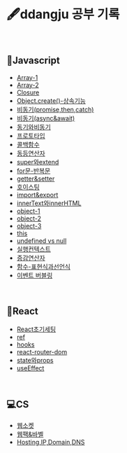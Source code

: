 
# 🖋ddangju 공부 기록

<br>

## 📒Javascript

- [Array-1](https://github.com/ddangju/TIL/blob/master/Javascript/Array.md) <br>
- [Array-2](https://github.com/ddangju/TIL/blob/master/Javascript/Array2.md) <br>
- [Closure](https://github.com/ddangju/TIL/blob/master/Javascript/Closure.md)<br>
- [Object.create()-상속기능](https://github.com/ddangju/TIL/blob/master/Javascript/Object.create().md) <br>
- [비동기(promise,then,catch)](https://github.com/ddangju/TIL/blob/master/Javascript/Promise%2Cthen%2Ccatch.md)<br>
- [비동기(async&await)](https://github.com/ddangju/TIL/blob/master/Javascript/async%26await.md) <br>
- [동기와비동기](https://github.com/ddangju/TIL/blob/master/Javascript/%EB%8F%99%EA%B8%B0%EC%99%80%20%EB%B9%84%EB%8F%99%EA%B8%B0.md)<br>
- [프로토타입](https://github.com/ddangju/TIL/blob/master/Javascript/Prototype.md)<br>
- [콜백함수](https://github.com/ddangju/TIL/blob/master/Javascript/callback.md) <br>
- [동등연산자](https://github.com/ddangju/TIL/blob/master/Javascript/equality.md) <br>
- [super와extend](https://github.com/ddangju/TIL/blob/master/Javascript/extends%EC%99%80super.md) <br>
- [for문-반복문](https://github.com/ddangju/TIL/blob/master/Javascript/for%EB%AC%B8.md)<br>
- [getter&setter](https://github.com/ddangju/TIL/blob/master/Javascript/getter%26setter.md)<br>
- [호이스팅](https://github.com/ddangju/TIL/blob/master/Javascript/hoisting.md)<br>
- [import&export](https://github.com/ddangju/TIL/blob/master/Javascript/import%26export.md)<br>
- [innerText와innerHTML](https://github.com/ddangju/TIL/blob/master/Javascript/innerText%20vs%20innerHTML.md)<br>
- [object-1](https://github.com/ddangju/TIL/blob/master/Javascript/object.md)<br>
- [object-2](https://github.com/ddangju/TIL/blob/master/Javascript/object2.md)<br>
- [object-3](https://github.com/ddangju/TIL/blob/master/Javascript/object3.md)<br>
- [this](https://github.com/ddangju/TIL/blob/master/Javascript/this.md)<br>
- [undefined vs null](https://github.com/ddangju/TIL/blob/master/Javascript/undefined%20vs%20null.md)<br>
- [실행컨텍스트](https://github.com/ddangju/TIL/blob/master/Javascript/%EC%8B%A4%ED%96%89%EC%BB%A8%ED%85%8D%EC%8A%A4%ED%8A%B8.md)<br>
- [증감연산자](https://github.com/ddangju/TIL/blob/master/Javascript/%EC%A6%9D%EA%B0%90%EC%97%B0%EC%82%B0%EC%9E%90.md)<br>
- [함수-표현식과선언식](https://github.com/ddangju/TIL/blob/master/Javascript/%ED%95%A8%EC%88%98%20%ED%91%9C%ED%98%84%EC%8B%9D%26%ED%95%A8%EC%88%98%20%EC%84%A0%EC%96%B8%EC%8B%9D.md)
- [이벤트 버블링](https://github.com/ddangju/TIL/blob/master/Javascript/%EC%9D%B4%EB%B2%A4%ED%8A%B8%EB%B2%84%EB%B8%94%EB%A7%81.md)

<br>

## 📘React



- [React초기세팅](https://github.com/ddangju/TIL/blob/master/React/React%EC%B4%88%EA%B8%B0%EC%84%B8%ED%8C%85.md)<br>
- [ref](https://github.com/ddangju/TIL/blob/master/React/Ref.md)<br>
- [hooks](https://github.com/ddangju/TIL/blob/master/React/hooks.md)<br>
- [react-router-dom](https://github.com/ddangju/TIL/blob/master/React/react-router-dom.md)<br>
- [state와props](https://github.com/ddangju/TIL/blob/master/React/state%26props.md)<br>
- [useEffect](https://github.com/ddangju/TIL/blob/master/React/useEffect.md)

<br>


## 💻CS

- [웹소켓](https://github.com/ddangju/TIL/blob/master/Frontend/WebSocket.md) <br>
- [웹팩&바벨](https://github.com/ddangju/TIL/blob/master/Frontend/%EC%9B%B9%ED%8C%A9%26%EB%B0%94%EB%B2%A8.md) <br>
- [Hosting,IP,Domain,DNS](https://github.com/ddangju/TIL/blob/master/Frontend/%EC%9B%B9(Hosting%2C%20IP%2C%20Domain%2C%20DNS).md) <br>

